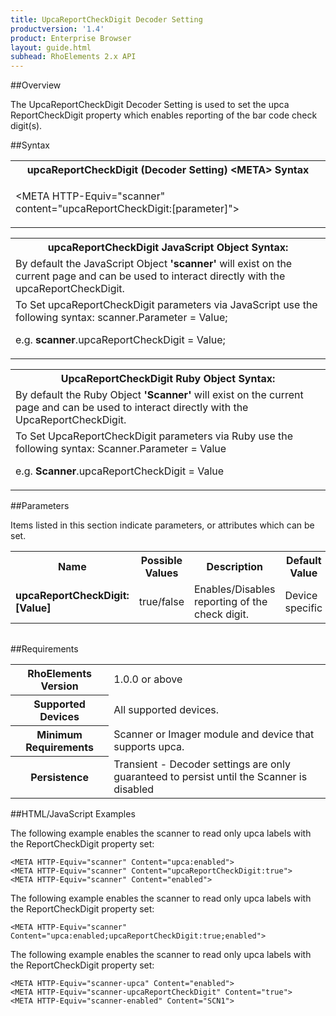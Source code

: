 ```yaml
---
title: UpcaReportCheckDigit Decoder Setting
productversion: '1.4'
product: Enterprise Browser
layout: guide.html
subhead: RhoElements 2.x API
---
```


##Overview

The UpcaReportCheckDigit Decoder Setting is used to set the upca ReportCheckDigit property which enables reporting of the bar code check digit(s).

##Syntax

<table class="re-table"><tr><th class="tableHeading">upcaReportCheckDigit (Decoder Setting) &lt;META&gt; Syntax
</th></tr><tr><td class="clsSyntaxCells clsOddRow"><p>&lt;META HTTP-Equiv="scanner" content="upcaReportCheckDigit:[parameter]"&gt;</p></td></tr></table>
<table class="re-table"><tr><th class="tableHeading">upcaReportCheckDigit JavaScript Object Syntax:</th></tr><tr><td class="clsSyntaxCells clsOddRow">
By default the JavaScript Object <b>'scanner'</b> will exist on the current page and can be used to interact directly with the upcaReportCheckDigit.
</td></tr><tr><td class="clsSyntaxCells clsEvenRow">
To Set upcaReportCheckDigit parameters via JavaScript use the following syntax: scanner.Parameter = Value;
<P />e.g. <b>scanner</b>.upcaReportCheckDigit = Value;
</td></tr></table>
<table class="re-table"><tr><th class="tableHeading">UpcaReportCheckDigit Ruby Object Syntax:</th></tr><tr><td class="clsSyntaxCells clsOddRow">
By default the Ruby Object <b>'Scanner'</b> will exist on the current page and can be used to interact directly with the UpcaReportCheckDigit.
</td></tr><tr><td class="clsSyntaxCells clsEvenRow">
To Set UpcaReportCheckDigit parameters via Ruby use the following syntax: Scanner.Parameter = Value
<P />e.g. <b>Scanner</b>.upcaReportCheckDigit = Value
</td></tr></table>



##Parameters


Items listed in this section indicate parameters, or attributes which can be set.
<table class="re-table"><col width="20%" /><col width="20%" /><col width="38%" /><col width="22%" /><tr><th class="tableHeading">Name</th><th class="tableHeading">Possible Values</th><th class="tableHeading">Description</th><th class="tableHeading">Default Value</th></tr><tr><td class="clsSyntaxCells clsOddRow"><b>upcaReportCheckDigit:[Value]
</b></td><td class="clsSyntaxCells clsOddRow">true/false</td><td class="clsSyntaxCells clsOddRow">Enables/Disables reporting of the check digit.</td><td class="clsSyntaxCells clsOddRow">Device specific</td></tr></table>
<table class="re-table"><col width="78%" /><col width="8%" /><col width="1%" /><col width="5%" /><col width="1%" /><col width="5%" /><col width="2%" /></table>





##Requirements

<table class="re-table"><tr><th class="tableHeading">RhoElements Version</th><td class="clsSyntaxCell clsEvenRow">1.0.0 or above
</td></tr><tr><th class="tableHeading">Supported Devices</th><td class="clsSyntaxCell clsOddRow">All supported devices.</td></tr><tr><th class="tableHeading">Minimum Requirements</th><td class="clsSyntaxCell clsOddRow">Scanner or Imager module and device that supports upca.</td></tr><tr><th class="tableHeading">Persistence</th><td class="clsSyntaxCell clsEvenRow">Transient - Decoder settings are only guaranteed to persist until the Scanner is disabled</td></tr></table>


##HTML/JavaScript Examples

The following example enables the scanner to read only upca labels with the ReportCheckDigit property set:

	<META HTTP-Equiv="scanner" Content="upca:enabled">
	<META HTTP-Equiv="scanner" Content="upcaReportCheckDigit:true">
	<META HTTP-Equiv="scanner" Content="enabled">
	
The following example enables the scanner to read only upca labels with the ReportCheckDigit property set:

	<META HTTP-Equiv="scanner" Content="upca:enabled;upcaReportCheckDigit:true;enabled">
	
The following example enables the scanner to read only upca labels with the ReportCheckDigit property set:

	<META HTTP-Equiv="scanner-upca" Content="enabled">
	<META HTTP-Equiv="scanner-upcaReportCheckDigit" Content="true">
	<META HTTP-Equiv="scanner-enabled" Content="SCN1">
	






